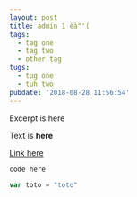 ```yaml
---
layout: post
title: admin 1 èà"'(
tags:
  - tag one
  - tag two
  - other tag
tugs:
  - tug one
  - tuh two
pubdate: '2018-08-28 11:56:54'
---
```

Excerpt is here

<!-- more -->

Text is **here**

[Link here](https://example.com)

`code here`

``` javascript
var toto = "toto"
```
